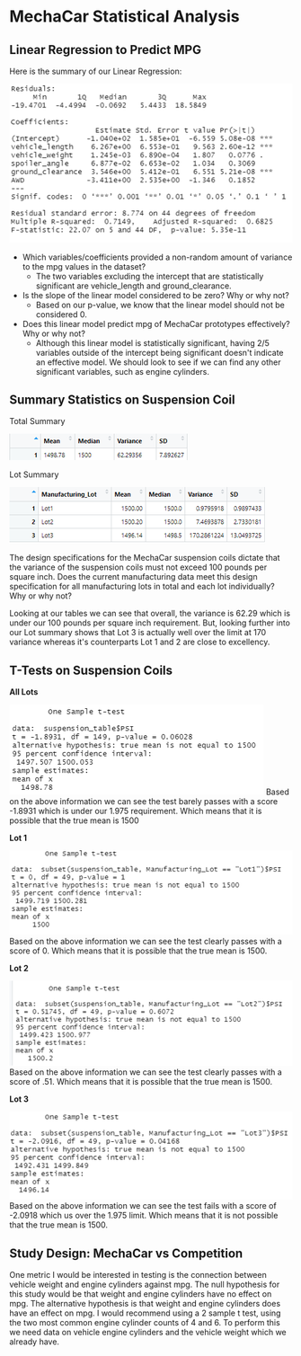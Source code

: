 # MechaCar Statistical Analysis

## Linear Regression to Predict MPG
Here is the summary of our Linear Regression:

![MPG Linear](Photos/mpglinear.png)

* Which variables/coefficients provided a non-random amount of variance to the mpg values in the dataset?
  * The two variables excluding the intercept that are statistically significant are vehicle_length and ground_clearance.
* Is the slope of the linear model considered to be zero? Why or why not?
  * Based on our p-value, we know that the linear model should not be considered 0. 
* Does this linear model predict mpg of MechaCar prototypes effectively? Why or why not?
  * Although this linear model is statistically significant, having 2/5 variables outside of the intercept being significant doesn't indicate an effective model. We should look to see if we can find any other significant variables, such as engine cylinders.

## Summary Statistics on Suspension Coil
Total Summary

![Total Summary](Photos/total_summary.PNG)

Lot Summary

![Lot Summary](Photos/lot_summary.PNG)

The design specifications for the MechaCar suspension coils dictate that the variance of the suspension coils must not exceed 100 pounds per square inch. Does the current manufacturing data meet this design specification for all manufacturing lots in total and each lot individually? Why or why not?

Looking at our tables we can see that overall, the variance is 62.29 which is under our 100 pounds per square inch requirement. But, looking further into our Lot summary shows that Lot 3 is actually well over the limit at 170 variance whereas it's counterparts Lot 1 and 2 are close to excellency. 

## T-Tests on Suspension Coils
**All Lots**

![TTest All](Photos/ttestall.PNG)
Based on the above information we can see the test barely passes with a score -1.8931 which is under our 1.975 requirement. Which means that it is possible that the true mean is 1500

**Lot 1** 

![TTest Lot 1](Photos/ttestlot1.PNG)
Based on the above information we can see the test clearly passes with a score of 0. Which means that it is possible that the true mean is 1500.

**Lot 2** 

![TTest Lot 2](Photos/ttestlot2.PNG)
Based on the above information we can see the test clearly passes with a score of .51. Which means that it is possible that the true mean is 1500.

**Lot 3** 

![TTest Lot 3](Photos/ttestlot3.PNG)
Based on the above information we can see the test fails with a score of -2.0918 which us over the 1.975 limit. Which means that it is not possible that the true mean is 1500.

## Study Design: MechaCar vs Competition
One metric I would be interested in testing is the connection between vehicle weight and engine cylinders against mpg. The null hypothesis for this study would be that weight and engine cylinders have no effect on mpg. The alternative hypothesis is that weight and engine cylinders does have an effect on mpg. I would recommend using a 2 sample t test, using the two most common engine cylinder counts of 4 and 6. To perform this we need data on vehicle engine cylinders and the vehicle weight which we already have.  
